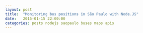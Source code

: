 ```yaml
---
layout: post
title:  "Monitoring bus positions in São Paulo with Node.JS"
date:   2015-01-15 22:00:00
categories: posts nodejs saopaulo buses maps apis
---
```

